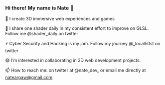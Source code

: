 ### Hi there! My name is Nate 👋

🔭 I create 3D immersive web experiences and games

🌱 I share one shader daily in my consistent effort to improve on GLSL. Follow me @shader_daily on twitter

⚡ Cyber Security and Hacking is my jam. Follow my journey @_localh0st on twitter

😄 I’m interested in collaborating in 3D web development projects.

📫 How to reach me: on twitter at @nate_dev_ or email me directly at nateargaw@gmail.com

 

<!--
**nargaw/nargaw** is a ✨ _special_ ✨ repository because its `README.md` (this file) appears on your GitHub profile.

Here are some ideas to get you started:

- 🔭 I’m currently working on ...
- 🌱 I’m currently learning ...
- 👯 I’m looking to collaborate on ...
- 🤔 I’m looking for help with ...
- 💬 Ask me about ...
- 📫 How to reach me: ...
- 😄 Pronouns: ...
- ⚡ Fun fact: ...
-->
